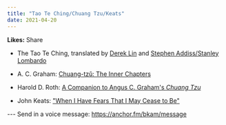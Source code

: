 ```yaml
---
title: "Tao Te Ching/Chuang Tzu/Keats"
date: 2021-04-20
---
```


**Likes:** Share

  * The Tao Te Ching, translated by [Derek Lin](https://amzn.to/3dyTk9h) and [Stephen Addiss/Stanley Lombardo](https://amzn.to/3efWGwQ)

  * A. C. Graham: [Chuang-tzǔ: The Inner Chapters](https://amzn.to/3arX2PP)

  * Harold D. Roth: [A Companion to Angus C. Graham's ](https://amzn.to/3n3fWS6)_[Chuang Tzu](https://amzn.to/3n3fWS6)_

  * John Keats: ["When I Have Fears That I May Cease to Be"](https://www.poetryfoundation.org/poems/44488/when-i-have-fears-that-i-may-cease-to-be)




\--- Send in a voice message: https://anchor.fm/bkam/message

